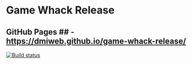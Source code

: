 # Game Whack Release

## GitHub Pages ## - https://dmiweb.github.io/game-whack-release/

[![Build status](https://ci.appveyor.com/api/projects/status/ivbjy8hvsfmrf16x?svg=true)](https://ci.appveyor.com/project/dmiweb/game-whack-release)
